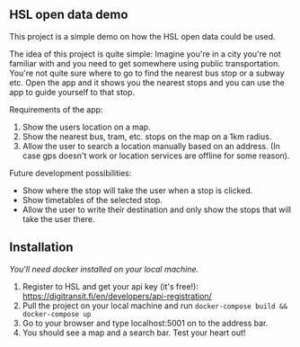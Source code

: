 ## HSL open data demo

This project is a simple demo on how the HSL open data could be used.

The idea of this project is quite simple:
Imagine you're in a city you're not familiar with and you need to get somewhere using public transportation.
You're not quite sure where to go to find the nearest bus stop or a subway etc.
Open the app and it shows you the nearest stops and you can use the app to guide yourself to that stop.

Requirements of the app:
1. Show the users location on a map.
2. Show the nearest bus, tram, etc. stops on the map on a 1km radius.
3. Allow the user to search a location manually based on an address. (In case gps doesn't work or location services are offline for some reason).

Future development possibilities:
- Show where the stop will take the user when a stop is clicked.
- Show timetables of the selected stop.
- Allow the user to write their destination and only show the stops that will take the user there.


## Installation

_You'll need docker installed on your local machine._

1. Register to HSL and get your api key (it's free!): https://digitransit.fi/en/developers/api-registration/
2. Pull the project on your local machine and run `docker-compose build && docker-compose up`
3. Go to your browser and type localhost:5001 on to the address bar.
4. You should see a map and a search bar. Test your heart out!
